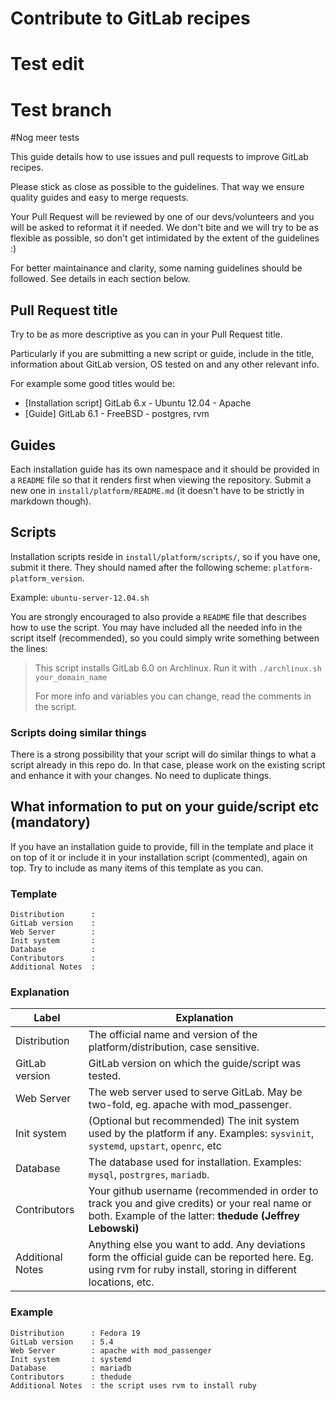 # Contribute to GitLab recipes

# Test edit
# Test branch
#Nog meer tests

This guide details how to use issues and pull requests to improve GitLab recipes.

Please stick as close as possible to the guidelines. That way we ensure quality guides
and easy to merge requests.

Your Pull Request will be reviewed by one of our devs/volunteers and you will be
asked to reformat it if needed. We don't bite and we will try to be as flexible
as possible, so don't get intimidated by the extent of the guidelines :)

For better maintainance and clarity, some naming guidelines should be followed.
See details in each section below.

## Pull Request title

Try to be as more descriptive as you can in your Pull Request title.

Particularly if you are submitting a new script or guide, include in the title,
information about GitLab version, OS tested on and any other relevant info.

For example some good titles would be:

* [Installation script] GitLab 6.x - Ubuntu 12.04 - Apache
* [Guide] GitLab 6.1 - FreeBSD - postgres, rvm

## Guides

Each installation guide has its own namespace and it should be provided in a
`README` file so that it renders first when viewing the repository. Submit a new
one in `install/platform/README.md` (it doesn't have to be strictly in markdown though).

## Scripts

Installation scripts reside in `install/platform/scripts/`, so if you have one,
submit it there. They should named after the following scheme: `platform-platform_version`.

Example: `ubuntu-server-12.04.sh`

You are strongly encouraged to also provide a `README` file that describes
how to use the script. You may have included all the needed info in the script
itself (recommended), so you could simply write something between the lines:

  > This script installs GitLab 6.0 on Archlinux. Run it with `./archlinux.sh your_domain_name`
  >
  > For more info and variables you can change, read the comments in the script.


### Scripts doing similar things

There is a strong possibility that your script will do similar things to what a
script already in this repo do. In that case, please work on the existing script
and enhance it with your changes. No need to duplicate things.

## What information to put on your guide/script etc (mandatory)

If you have an installation guide to provide, fill in the template and place it on top
of it or include it in your installation script (commented), again on top. Try to
include as many items of this template as you can.

### Template

```
Distribution      : 
GitLab version    : 
Web Server        : 
Init system       : 
Database          : 
Contributors      : 
Additional Notes  : 
```

### Explanation

| Label            | Explanation |
| ---------------- | ------------------------- |
| Distribution     | The official name and version of the platform/distribution, case sensitive.  |
| GitLab version   | GitLab version on which the guide/script was tested.    |
| Web Server       | The web server used to serve GitLab. May be two-fold, eg. apache with mod_passenger.  |
| Init system      | (Optional but recommended) The init system used by the platform if any. Examples: `sysvinit`, `systemd`, `upstart`, `openrc`, etc |
| Database         | The database used for installation. Examples: `mysql`, `postrgres`, `mariadb`.
| Contributors     | Your github username (recommended in order to track you and give credits) or your real name or both. Example of the latter: **thedude (Jeffrey Lebowski)** |
| Additional Notes | Anything else you want to add. Any deviations form the official guide can be reported here. Eg. using rvm for ruby install, storing in different locations, etc.|


### Example

```
Distribution      : Fedora 19
GitLab version    : 5.4
Web Server        : apache with mod_passenger
Init system       : systemd
Database          : mariadb
Contributors      : thedude
Additional Notes  : the script uses rvm to install ruby
```
